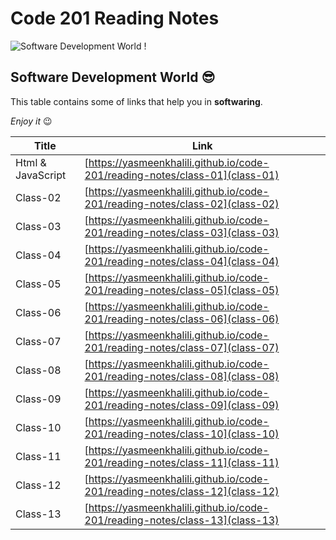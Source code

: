 # Code 201 Reading Notes
![Software Development World !](https://www.bluescreen.pt/wp-content/uploads/2019/02/BS_softDevelop-copy-3.png)

## Software Development World 😎

This table contains some of links that help you in **softwaring**.

*Enjoy it* 😉 

| Title      | Link |
| ----------- | ----------- |
| Html & JavaScript  |[https://yasmeenkhalili.github.io/code-201/reading-notes/class-01](class-01)|
| Class-02  |[https://yasmeenkhalili.github.io/code-201/reading-notes/class-02](class-02)|
| Class-03 |[https://yasmeenkhalili.github.io/code-201/reading-notes/class-03](class-03)|
| Class-04 |[https://yasmeenkhalili.github.io/code-201/reading-notes/class-04](class-04)|
| Class-05 |[https://yasmeenkhalili.github.io/code-201/reading-notes/class-05](class-05)|
| Class-06 |[https://yasmeenkhalili.github.io/code-201/reading-notes/class-06](class-06)|
| Class-07 |[https://yasmeenkhalili.github.io/code-201/reading-notes/class-07](class-07)|
| Class-08 |[https://yasmeenkhalili.github.io/code-201/reading-notes/class-08](class-08)|
| Class-09 |[https://yasmeenkhalili.github.io/code-201/reading-notes/class-09](class-09)|
| Class-10 |[https://yasmeenkhalili.github.io/code-201/reading-notes/class-10](class-10)|
| Class-11 |[https://yasmeenkhalili.github.io/code-201/reading-notes/class-11](class-11)|
| Class-12 |[https://yasmeenkhalili.github.io/code-201/reading-notes/class-12](class-12)|
| Class-13 |[https://yasmeenkhalili.github.io/code-201/reading-notes/class-13](class-13)|

